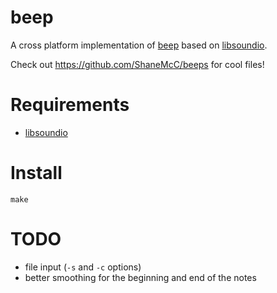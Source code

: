beep
====

A cross platform implementation of [beep](http://www.johnath.com/beep/)
based on [libsoundio](https://github.com/andrewrk/libsoundio).

Check out https://github.com/ShaneMcC/beeps for cool files!

Requirements
============

-   [libsoundio](https://github.com/andrewrk/libsoundio)

Install
=======

    make

TODO
====

-   file input (`-s` and `-c` options)
-   better smoothing for the beginning and end of the notes
